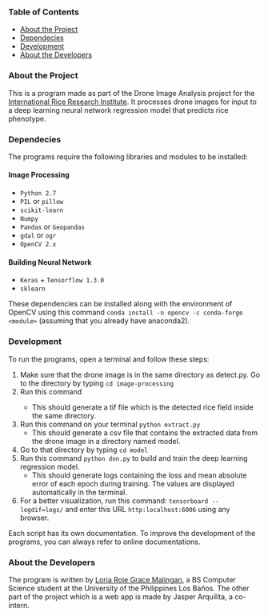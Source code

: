 ### Table of Contents

- [About the Project](###About-the-Project)
- [Dependecies](###Dependencies)
- [Development](###Development)
- [About the Developers](###About-the-Developers)

### About the Project

This is a program made as part of the Drone Image Analysis project for the [International Rice Research Institute](http://irri.org/). It processes drone images for input to a deep learning neural network regression model that predicts rice phenotype.

### Dependecies

The programs require the following libraries and modules to be installed:

#### Image Processing

- `Python 2.7`
- `PIL` or `pillow`
- `scikit-learn`
- `Numpy`
- `Pandas` or `Geopandas`
- `gdal` or `ogr`
- `OpenCV 2.x`

#### Building Neural Network

- `Keras` + `Tensorflow 1.3.0`
- `sklearn`

These dependencies can be installed along with the environment of OpenCV using this command `conda install -n opencv -c conda-forge <module>` (assuming that you already have anaconda2).

### Development

To run the programs, open a terminal and follow these steps:

1.  Make sure that the drone image is in the same directory as detect.py. Go to the directory by typing `cd image-processing`
2.  Run this command <python detect.py>
    - This should generate a tif file which is the detected rice field inside the same directory.
3.  Run this command on your terminal `python extract.py`
    - This should generate a csv file that contains the extracted data from the drone image in a directory named model.
4.  Go to that directory by typing `cd model`
5.  Run this command `python dnn.py` to build and train the deep learning regression model.
    - This should generate logs containing the loss and mean absolute error of each epoch during training. The values are displayed automatically in the terminal.
6.  For a better visualization, run this command: `tensorboard --logdif=logs/` and enter this URL `http:localhost:6006` using any browser.

Each script has its own documentation. 
To improve the development of the programs, you can always refer to online documentations.

### About the Developers

The program is written by [Loria Roie Grace Malingan](https://github.com/malinganloria), a BS Computer Science student at the University of the Philippines Los Baños. The other part of the project which is a web app is made by Jasper Arquilita, a co-intern.
